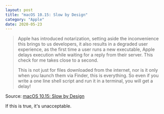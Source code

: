 ```yaml
---
layout: post
title: "macOS 10.15: Slow by Design"
category: "Apple"
date: 2020-05-23
---
```


> Apple has introduced notarization, setting aside the inconvenience this brings to us developers, it also results in a degraded user experience, as the first time a user runs a new executable, Apple delays execution while waiting for a reply from their server. This check for me takes close to a second.
>
> This is not just for files downloaded from the internet, nor is it only when you launch them via Finder, this is everything. So even if you write a one line shell script and run it in a terminal, you will get a delay!

Source: [macOS 10.15: Slow by Design](https://sigpipe.macromates.com/2020/macos-catalina-slow-by-design/)

If this is true, it's unacceptable.
